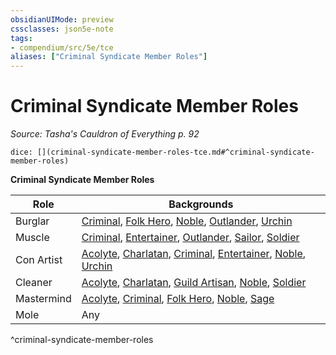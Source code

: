 ```yaml
---
obsidianUIMode: preview
cssclasses: json5e-note
tags:
- compendium/src/5e/tce
aliases: ["Criminal Syndicate Member Roles"]
---
```

# Criminal Syndicate Member Roles
*Source: Tasha's Cauldron of Everything p. 92* 

`dice: [](criminal-syndicate-member-roles-tce.md#^criminal-syndicate-member-roles)`

**Criminal Syndicate Member Roles**

| Role | Backgrounds |
|------|-------------|
| Burglar | [Criminal](4-Resources/Compendium/backgrounds/criminal.md), [Folk Hero](4-Resources/Compendium/backgrounds/folk-hero.md), [Noble](4-Resources/Compendium/backgrounds/noble.md), [Outlander](4-Resources/Compendium/backgrounds/outlander.md), [Urchin](4-Resources/Compendium/backgrounds/urchin.md) |
| Muscle | [Criminal](4-Resources/Compendium/backgrounds/criminal.md), [Entertainer](4-Resources/Compendium/backgrounds/entertainer.md), [Outlander](4-Resources/Compendium/backgrounds/outlander.md), [Sailor](4-Resources/Compendium/backgrounds/sailor.md), [Soldier](4-Resources/Compendium/backgrounds/soldier.md) |
| Con Artist | [Acolyte](4-Resources/Compendium/backgrounds/acolyte.md), [Charlatan](4-Resources/Compendium/backgrounds/charlatan.md), [Criminal](4-Resources/Compendium/backgrounds/criminal.md), [Entertainer](4-Resources/Compendium/backgrounds/entertainer.md), [Noble](4-Resources/Compendium/backgrounds/noble.md), [Urchin](4-Resources/Compendium/backgrounds/urchin.md) |
| Cleaner | [Acolyte](4-Resources/Compendium/backgrounds/acolyte.md), [Charlatan](4-Resources/Compendium/backgrounds/charlatan.md), [Guild Artisan](4-Resources/Compendium/backgrounds/guild-artisan.md), [Noble](4-Resources/Compendium/backgrounds/noble.md), [Soldier](4-Resources/Compendium/backgrounds/soldier.md) |
| Mastermind | [Acolyte](4-Resources/Compendium/backgrounds/acolyte.md), [Criminal](4-Resources/Compendium/backgrounds/criminal.md), [Folk Hero](4-Resources/Compendium/backgrounds/folk-hero.md), [Noble](4-Resources/Compendium/backgrounds/noble.md), [Sage](4-Resources/Compendium/backgrounds/sage.md) |
| Mole | Any |
^criminal-syndicate-member-roles
